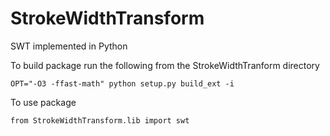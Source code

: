 StrokeWidthTransform
====================

SWT implemented in Python

To build package run the following from the StrokeWidthTranform directory
```
OPT="-O3 -ffast-math" python setup.py build_ext -i
```

To use package
```
from StrokeWidthTransform.lib import swt
```
